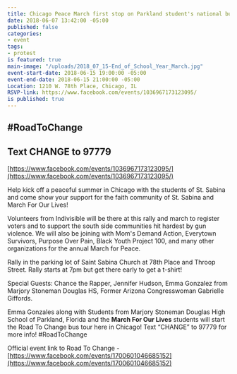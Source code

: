```yaml
---
title: Chicago Peace March first stop on Parkland student's national bus tour
date: 2018-06-07 13:42:00 -05:00
published: false
categories:
- event
tags:
- protest
is featured: true
main-image: "/uploads/2018_07_15-End_of_School_Year_March.jpg"
event-start-date: 2018-06-15 19:00:00 -05:00
event-end-date: 2018-06-15 21:00:00 -05:00
Location: 1210 W. 78th Place, Chicago, IL
RSVP-link: https://www.facebook.com/events/1036967173123095/
is published: true
---
```


## #RoadToChange
## Text CHANGE to 97779

[https://www.facebook.com/events/1036967173123095/](https://www.facebook.com/events/1036967173123095/)

Help kick off a peaceful summer in Chicago with the students of St. Sabina and come show your support for the faith community of St. Sabina and March For Our Lives! 

Volunteers from Indivisible will be there at this rally and march to register voters and to support the south side communities hit hardest by gun violence. We will also be joining with Mom's Demand Action, Everytown Survivors, Purpose Over Pain, Black Youth Project 100, and many other organizations for the annual March for Peace.  

Rally in the parking lot of Saint Sabina Church at 78th Place and Throop Street. Rally starts at 7pm but get there early to get a t-shirt!

Special Guests: Chance the Rapper, Jennifer Hudson, Emma Gonzalez from Marjory Stoneman Douglas HS, Former Arizona Congresswoman Gabrielle Giffords.

Emma Gonzales along with Students from Marjory Stoneman Douglas High School of Parkland, Florida and the **March For Our Lives** students will start the Road To Change bus tour here in Chicago! Text “CHANGE” to 97779 for more info! #RoadToChange

Official event link to Road To Change - [https://www.facebook.com/events/1700601046685152](https://www.facebook.com/events/1700601046685152)
